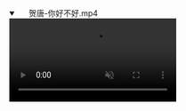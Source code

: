 <details open="" class="details-reset border rounded-2">
  <summary class="px-3 py-2 border-bottom">
    <svg aria-hidden="true" viewBox="0 0 16 16" version="1.1" data-view-component="true" height="16" width="16" class="octicon octicon-device-camera-video">
    <path fill-rule="evenodd" d="..."></path>
</svg>
    <span aria-label="Video description 贺唐-你好不好.mp4" class="m-1">贺唐-你好不好.mp4</span>
    <span class="dropdown-caret"></span>
  </summary>

  <video src="https://www.bilibili.com/video/BV1JJ411J7Xg?from=search&seid=6761273653347128669&spm_id_from=333.337.0.0" data-canonical-src="https://www.bilibili.com/video/BV1JJ411J7Xg?from=search&seid=6761273653347128669&spm_id_from=333.337.0.0" controls="controls" muted="muted" class="d-block rounded-bottom-2 width-fit" style="max-height:640px;">

  </video>
</details>
